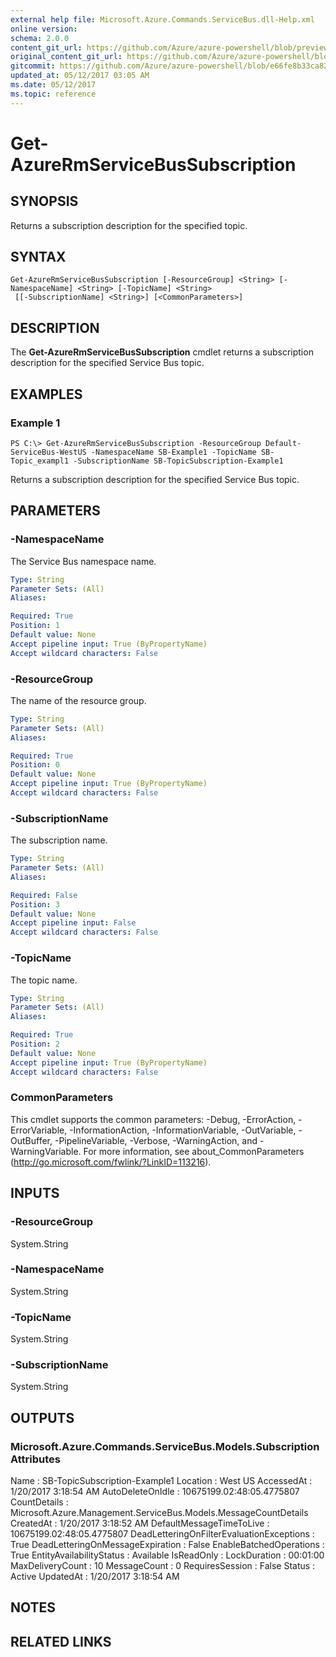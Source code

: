 ```yaml
---
external help file: Microsoft.Azure.Commands.ServiceBus.dll-Help.xml
online version:
schema: 2.0.0
content_git_url: https://github.com/Azure/azure-powershell/blob/preview/src/ResourceManager/ServiceBus/Commands.ServiceBus/help/Get-AzureRmServiceBusSubscription.md
original_content_git_url: https://github.com/Azure/azure-powershell/blob/preview/src/ResourceManager/ServiceBus/Commands.ServiceBus/help/Get-AzureRmServiceBusSubscription.md
gitcommit: https://github.com/Azure/azure-powershell/blob/e66fe8b33ca829c1a5e79a1afb9209bd63ce094b
updated_at: 05/12/2017 03:05 AM
ms.date: 05/12/2017
ms.topic: reference
---
```


# Get-AzureRmServiceBusSubscription

## SYNOPSIS
Returns a subscription description for the specified topic.

## SYNTAX

```
Get-AzureRmServiceBusSubscription [-ResourceGroup] <String> [-NamespaceName] <String> [-TopicName] <String>
 [[-SubscriptionName] <String>] [<CommonParameters>]
```

## DESCRIPTION
The **Get-AzureRmServiceBusSubscription** cmdlet returns a subscription description for the specified Service Bus topic.

## EXAMPLES

### Example 1
```
PS C:\> Get-AzureRmServiceBusSubscription -ResourceGroup Default-ServiceBus-WestUS -NamespaceName SB-Example1 -TopicName SB-Topic_exampl1 -SubscriptionName SB-TopicSubscription-Example1
```

Returns a subscription description for the specified Service Bus topic.

## PARAMETERS

### -NamespaceName
The Service Bus namespace name.

```yaml
Type: String
Parameter Sets: (All)
Aliases: 

Required: True
Position: 1
Default value: None
Accept pipeline input: True (ByPropertyName)
Accept wildcard characters: False
```

### -ResourceGroup
The name of the resource group.

```yaml
Type: String
Parameter Sets: (All)
Aliases: 

Required: True
Position: 0
Default value: None
Accept pipeline input: True (ByPropertyName)
Accept wildcard characters: False
```

### -SubscriptionName
The subscription name.

```yaml
Type: String
Parameter Sets: (All)
Aliases: 

Required: False
Position: 3
Default value: None
Accept pipeline input: False
Accept wildcard characters: False
```

### -TopicName
The topic name.

```yaml
Type: String
Parameter Sets: (All)
Aliases: 

Required: True
Position: 2
Default value: None
Accept pipeline input: True (ByPropertyName)
Accept wildcard characters: False
```

### CommonParameters
This cmdlet supports the common parameters: -Debug, -ErrorAction, -ErrorVariable, -InformationAction, -InformationVariable, -OutVariable, -OutBuffer, -PipelineVariable, -Verbose, -WarningAction, and -WarningVariable. For more information, see about_CommonParameters (http://go.microsoft.com/fwlink/?LinkID=113216).

## INPUTS

### -ResourceGroup
 System.String
 

### -NamespaceName
 System.String
 

### -TopicName
 System.String
 

### -SubscriptionName
 System.String
 

## OUTPUTS

### Microsoft.Azure.Commands.ServiceBus.Models.SubscriptionAttributes
Name                                      : SB-TopicSubscription-Example1
Location                                  : West US
AccessedAt                                : 1/20/2017 3:18:54 AM
AutoDeleteOnIdle                          : 10675199.02:48:05.4775807
CountDetails                              : Microsoft.Azure.Management.ServiceBus.Models.MessageCountDetails
CreatedAt                                 : 1/20/2017 3:18:52 AM
DefaultMessageTimeToLive                  : 10675199.02:48:05.4775807
DeadLetteringOnFilterEvaluationExceptions : True
DeadLetteringOnMessageExpiration          : False
EnableBatchedOperations                   : True
EntityAvailabilityStatus                  : Available
IsReadOnly                                : 
LockDuration                              : 00:01:00
MaxDeliveryCount                          : 10
MessageCount                              : 0
RequiresSession                           : False
Status                                    : Active
UpdatedAt                                 : 1/20/2017 3:18:54 AM

## NOTES

## RELATED LINKS

